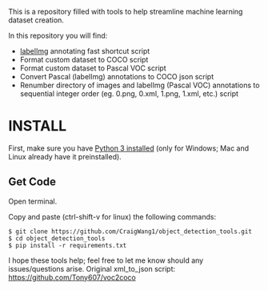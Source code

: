 This is a repository filled with tools to help streamline machine learning dataset creation.

In this repository you will find:
- [labelImg](https://github.com/tzutalin/labelImg.git) annotating fast shortcut script
- Format custom dataset to COCO script
- Format custom dataset to Pascal VOC script
- Convert Pascal (labelImg) annotations to COCO json script
- Renumber directory of images and labelImg (Pascal VOC) annotations to sequential integer order (eg. 0.png, 0.xml, 1.png, 1.xml, etc.) script

# **INSTALL**
First, make sure you have [Python 3 installed](https://www.python.org/downloads/) (only for Windows; Mac and Linux already have it preinstalled).

## Get Code
Open terminal.

Copy and paste (ctrl-shift-v for linux) the following commands:

```
$ git clone https://github.com/CraigWang1/object_detection_tools.git
$ cd object_detection_tools
$ pip install -r requirements.txt
```




I hope these tools help; feel free to let me know should any issues/questions arise.
Original xml_to_json script: https://github.com/Tony607/voc2coco
